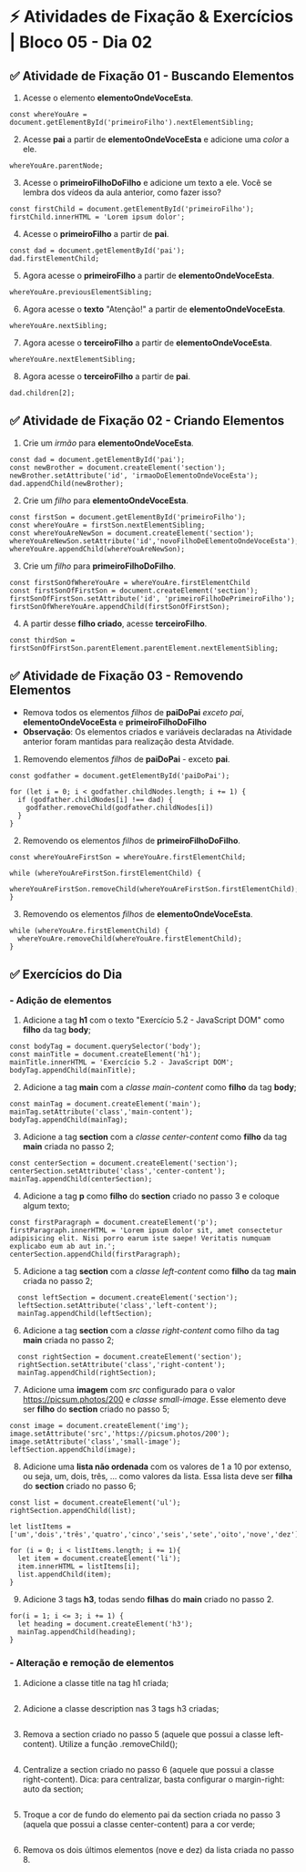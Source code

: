 # &#9889; Atividades de Fixação & Exercícios | Bloco 05 - Dia 02

## &#9989; Atividade de Fixação 01 - Buscando Elementos

1. Acesse o elemento **elementoOndeVoceEsta**.
```
const whereYouAre = document.getElementById('primeiroFilho').nextElementSibling;
```

2. Acesse **pai** a partir de **elementoOndeVoceEsta** e adicione uma *color* a ele.
```
whereYouAre.parentNode;
```

3. Acesse o **primeiroFilhoDoFilho** e adicione um texto a ele. Você se lembra dos vídeos da aula anterior, como fazer isso?
```
const firstChild = document.getElementById('primeiroFilho');
firstChild.innerHTML = 'Lorem ipsum dolor';
```

4. Acesse o **primeiroFilho** a partir de **pai**.
```
const dad = document.getElementById('pai');
dad.firstElementChild;
```

5. Agora acesse o **primeiroFilho** a partir de **elementoOndeVoceEsta**.
```
whereYouAre.previousElementSibling;
```

6. Agora acesse o **texto** "Atenção!" a partir de **elementoOndeVoceEsta**.
```
whereYouAre.nextSibling;
```

7. Agora acesse o **terceiroFilho** a partir de **elementoOndeVoceEsta**.
```
whereYouAre.nextElementSibling;
```

8. Agora acesse o **terceiroFilho** a partir de **pai**.
```
dad.children[2];
```

## &#9989; Atividade de Fixação 02 - Criando Elementos

1. Crie um *irmão* para **elementoOndeVoceEsta**.
```
const dad = document.getElementById('pai');
const newBrother = document.createElement('section');
newBrother.setAttribute('id', 'irmaoDoElementoOndeVoceEsta');
dad.appendChild(newBrother);
```

2. Crie um *filho* para **elementoOndeVoceEsta**.
```
const firstSon = document.getElementById('primeiroFilho');
const whereYouAre = firstSon.nextElementSibling;
const whereYouAreNewSon = document.createElement('section');
whereYouAreNewSon.setAttribute('id','novoFilhoDeElementoOndeVoceEsta');
whereYouAre.appendChild(whereYouAreNewSon);
```

3. Crie um *filho* para **primeiroFilhoDoFilho**.
```
const firstSonOfWhereYouAre = whereYouAre.firstElementChild
const firstSonOfFirstSon = document.createElement('section');
firstSonOfFirstSon.setAttribute('id', 'primeiroFilhoDePrimeiroFilho');
firstSonOfWhereYouAre.appendChild(firstSonOfFirstSon);
```

4. A partir desse **filho criado**, acesse **terceiroFilho**.
```
const thirdSon = firstSonOfFirstSon.parentElement.parentElement.nextElementSibling;
```

## &#9989; Atividade de Fixação 03 - Removendo Elementos
- Remova todos os elementos *filhos* de **paiDoPai** *exceto pai*, **elementoOndeVoceEsta** e **primeiroFilhoDoFilho**
- **Observação**: Os elementos criados e variáveis declaradas na Atividade anterior foram mantidas para realização desta Atvidade.

1. Removendo elementos *filhos* de **paiDoPai** - exceto **pai**.
```
const godfather = document.getElementById('paiDoPai');

for (let i = 0; i < godfather.childNodes.length; i += 1) {
  if (godfather.childNodes[i] !== dad) {
    godfather.removeChild(godfather.childNodes[i])
  }
}
```

2. Removendo os elementos *filhos* de **primeiroFilhoDoFilho**.
```
const whereYouAreFirstSon = whereYouAre.firstElementChild;

while (whereYouAreFirstSon.firstElementChild) {
  whereYouAreFirstSon.removeChild(whereYouAreFirstSon.firstElementChild);
}
```

3. Removendo os elementos *filhos* de **elementoOndeVoceEsta**.
```
while (whereYouAre.firstElementChild) {
  whereYouAre.removeChild(whereYouAre.firstElementChild);
}
```

## &#9989; Exercícios do Dia
### - Adição de elementos
1. Adicione a tag **h1** com o texto "Exercício 5.2 - JavaScript DOM" como **filho** da tag **body**;
```
const bodyTag = document.querySelector('body');
const mainTitle = document.createElement('h1');
mainTitle.innerHTML = 'Exercício 5.2 - JavaScript DOM';
bodyTag.appendChild(mainTitle);
```

2. Adicione a tag **main** com a *classe main-content* como **filho** da tag **body**;
```
const mainTag = document.createElement('main');
mainTag.setAttribute('class','main-content');
bodyTag.appendChild(mainTag);
```

3. Adicione a tag **section** com a *classe center-content* como **filho** da tag **main** criada no passo 2;
```
const centerSection = document.createElement('section');
centerSection.setAttribute('class','center-content');
mainTag.appendChild(centerSection);
```

4. Adicione a tag **p** como **filho** do **section** criado no passo 3 e coloque algum texto;
```
const firstParagraph = document.createElement('p');
firstParagraph.innerHTML = 'Lorem ipsum dolor sit, amet consectetur adipisicing elit. Nisi porro earum iste saepe! Veritatis numquam explicabo eum ab aut in.';
centerSection.appendChild(firstParagraph);
```

5. Adicione a tag **section** com a *classe left-content* como **filho** da tag **main** criada no passo 2;
```
  const leftSection = document.createElement('section');
  leftSection.setAttribute('class','left-content');
  mainTag.appendChild(leftSection);
```

6. Adicione a tag **section** com a *classe right-content* como filho da tag **main** criada no passo 2;
```
  const rightSection = document.createElement('section');
  rightSection.setAttribute('class','right-content');
  mainTag.appendChild(rightSection);
```

7. Adicione uma **imagem** com *src* configurado para o valor https://picsum.photos/200 e *classe small-image*. Esse elemento deve ser **filho** do **section** criado no passo 5;
```
const image = document.createElement('img');
image.setAttribute('src','https://picsum.photos/200');
image.setAttribute('class','small-image');
leftSection.appendChild(image);
```

8. Adicione uma **lista não ordenada** com os valores de 1 a 10 por extenso, ou seja, um, dois, três, ... como valores da lista. Essa lista deve ser **filha** do **section** criado no passo 6;
```
const list = document.createElement('ul');
rightSection.appendChild(list);

let listItems = ['um','dois','três','quatro','cinco','seis','sete','oito','nove','dez'];

for (i = 0; i < listItems.length; i += 1){
  let item = document.createElement('li');
  item.innerHTML = listItems[i];
  list.appendChild(item);
}
```

9. Adicione 3 tags **h3**, todas sendo **filhas** do **main** criado no passo 2.
```
for(i = 1; i <= 3; i += 1) {
  let heading = document.createElement('h3');
  mainTag.appendChild(heading);
}
```

### - Alteração e remoção de elementos
1. Adicione a classe title na tag h1 criada;
```

```

2. Adicione a classe description nas 3 tags h3 criadas;
```

```

3. Remova a section criado no passo 5 (aquele que possui a classe left-content). Utilize a função .removeChild();
```

```

4. Centralize a section criado no passo 6 (aquele que possui a classe right-content). Dica: para centralizar, basta configurar o margin-right: auto da section;
```

```

5. Troque a cor de fundo do elemento pai da section criada no passo 3 (aquela que possui a classe center-content) para a cor verde;
```

```

6. Remova os dois últimos elementos (nove e dez) da lista criada no passo 8.
```

```
